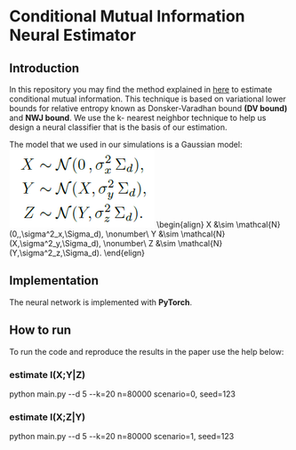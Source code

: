 # Conditional Mutual Information Neural Estimator

## Introduction
In this repository you may find the method explained in [here](https://arxiv.org/abs/2006.07225) to estimate conditional mutual information.
This technique is based on variational lower bounds for relative entropy known as Donsker-Varadhan bound **(DV bound)** and **NWJ bound**. 
We use the k- nearest neighbor technique to help us design a neural classifier that is the basis of our estimation.

The model that we used in our simulations is a Gaussian model:
![The model](model.png?raw=true "Title")
\begin{align}
X &\sim \mathcal{N}(0\,,\sigma^2_x\,\Sigma_d), \nonumber\\
Y &\sim \mathcal{N}(X,\sigma^2_y\,\Sigma_d), \nonumber\\
Z &\sim \mathcal{N}(Y,\sigma^2_z\,\Sigma_d).
\end{elign}

## Implementation
The neural network is implemented with **PyTorch**.

## How to run
To run the code and reproduce the results in the paper use the help below:

### estimate I(X;Y|Z)
python main.py --d 5 --k=20 n=80000 scenario=0, seed=123

### estimate I(X;Z|Y)
python main.py --d 5 --k=20 n=80000 scenario=1, seed=123
